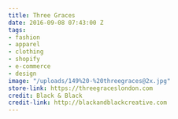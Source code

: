 ```yaml
---
title: Three Graces
date: 2016-09-08 07:43:00 Z
tags:
- fashion
- apparel
- clothing
- shopify
- e-commerce
- design
image: "/uploads/149%20-%20threegraces@2x.jpg"
store-link: https://threegraceslondon.com
credit: Black & Black
credit-link: http://blackandblackcreative.com
---
```


